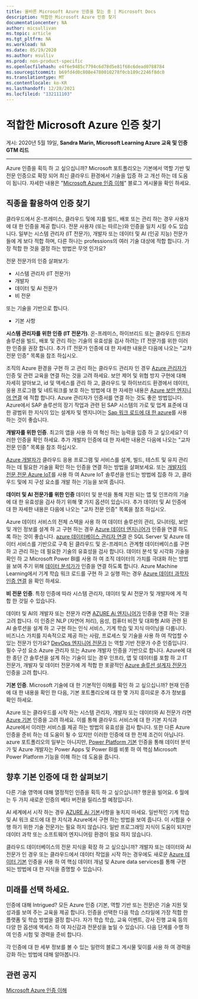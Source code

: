 ```yaml
---
title: 올바른 Microsoft Azure 인증을 찾는 중 | Microsoft Docs
description: 적합한 Microsoft Azure 인증 찾기
documentationcenter: NA
author: micsullivan
ms.topic: article
ms.tgt_pltfrm: NA
ms.workload: NA
ms.date: 05/19/2020
ms.author: msulliv
ms.prod: non-product-specific
ms.openlocfilehash: e4f6e9485c7794c6d78d5e81f68c6dead0788784
ms.sourcegitcommit: b69fd4d0c808e4780010278f0cb189c2246f8dc0
ms.translationtype: MT
ms.contentlocale: ko-KR
ms.lasthandoff: 12/28/2021
ms.locfileid: "132111103"
---
```

# <a name="finding-the-right-microsoft-azure-certification-for-you"></a>적합한 Microsoft Azure 인증 찾기

게시: 2020년 5월 19일, **Sandra Marin, Microsoft Learning Azure 교육 및 인증 GTM 리드**

___

Azure 인증을 획득 하 고 싶으십니까? Microsoft 포트폴리오는 기본에서 역할 기반 및 전문 인증으로 확장 되어 최신 클라우드 환경에서 기술을 입증 하 고 개선 하는 데 도움이 됩니다. 자세한 내용은 "[Microsoft Azure 인증 이해](https://www.microsoft.com/en-us/learning/community-blog-post.aspx?BlogId=8&Id=375305)" 블로그 게시물을 확인 하세요.

## <a name="use-your-profession-to-find-a-certification"></a>직종을 활용하여 인증 찾기

클라우드에서 온-프레미스, 클라우드 및에 지를 빌드, 배포 또는 관리 하는 경우 사용자에 대 한 인증을 제공 합니다. 전문 사용자 (또는 따르는)와 인증을 일치 시킬 수도 있습니다. 일부는 시스템 관리자 (IT 전문가), 개발자 또는 데이터 및 AI (인공 지능) 전문가 들에 게 보다 적합 하며, 다른 하나는 professions의 여러 기술 대상에 적합 합니다. 가장 적합 한 것을 결정 하는 방법은 무엇 인가요?

전문 전문가의 인증 살펴보기:
- 시스템 관리자 (IT 전문가)
- 개발자
- 데이터 및 AI 전문가
- 비 전문

또는 기술을 기반으로 합니다.
- 기본 사항

**시스템 관리자를 위한 인증 (IT 전문가)**. 온-프레미스, 하이브리드 또는 클라우드 인프라 솔루션을 빌드, 배포 및 관리 하는 기술의 유효성을 검사 하려는 IT 전문가를 위한 이러한 인증을 권장 합니다. 추가 IT 전문가 인증에 대 한 자세한 내용은 다음에 나오는 "교차 전문 인증" 목록을 참조 하십시오.

조직의 Azure 환경을 구현 하 고 관리 하는 클라우드 관리자 인 경우 [Azure 관리자가](https://docs.microsoft.com/learn/certifications/azure-administrator) 인증 및 관련 교육을 연결 하는 것을 고려 하세요. 보안 제어 및 위협 방지 구현에 대해 자세히 알아보고, id 및 액세스를 관리 하 고, 클라우드 및 하이브리드 환경에서 데이터, 응용 프로그램 및 네트워크를 보호 하는 방법에 대 한 자세한 내용은 [Azure 보안 엔지니어 연결](https://docs.microsoft.com/learn/certifications/azure-security-engineer) 에 적합 합니다. Azure 관리자가 인증서를 연결 하는 것도 좋은 방법입니다. Azure에서 SAP 솔루션의 장기 작업과 관련 된 SAP 시스템의 가로 및 업계 표준에 대 한 광범위 한 지식이 있는 설계자 및 엔지니어는 [Sap 워크 로드에 대 한 azure](https://docs.microsoft.com/learn/certifications/azure-for-sap-workloads-specialty)를 사용 하는 것이 좋습니다.

**개발자를 위한 인증**. 최고의 앱을 사용 하 여 혁신 하는 능력을 입증 하 고 싶으세요? 이러한 인증을 확인 하세요. 추가 개발자 인증에 대 한 자세한 내용은 다음에 나오는 "교차 전문 인증" 목록을 참조 하십시오.

[Azure 개발자가](https://docs.microsoft.com/learn/certifications/azure-developer) 클라우드 응용 프로그램 및 서비스를 설계, 빌드, 테스트 및 유지 관리 하는 데 필요한 기술을 확인 하는 인증을 연결 하는 방법을 살펴보세요. 또는 [개발자의 전문 전문 Azure IoT](https://docs.microsoft.com/learn/certifications/azure-iot-developer-specialty)를 사용 하 여 Azure IoT 솔루션을 만드는 방법에 집중 하 고, 클라우드 및에 지 구성 요소를 개발 하는 기능을 보여 줍니다.

**데이터 및 AI 전문가를 위한 인증** 데이터 및 분석을 통해 지원 되는 앱 및 인프라의 기술에 대 한 유효성을 검사 하기 위해 몇 가지 옵션이 있습니다. 추가 데이터 및 AI 인증에 대 한 자세한 내용은 다음에 나오는 "교차 전문 인증" 목록을 참조 하십시오.

Azure 데이터 서비스의 전체 스택을 사용 하 여 데이터 솔루션의 관리, 모니터링, 보안 및 개인 정보를 설계 하 고 구현 하는 경우 [Azure 데이터 엔지니어가](https://docs.microsoft.com/learn/certifications/azure-data-engineer) 인증을 연결 하도록 하는 것이 좋습니다. [azure 데이터베이스 관리자 연결](https://docs.microsoft.com/learn/certifications/azure-database-administrator-associate) 은 SQL Server 및 Azure 데이터 서비스를 기반으로 구축 된 클라우드 및 온-프레미스 관계형 데이터베이스를 구현 하 고 관리 하는 데 필요한 기술의 유효성을 검사 합니다. 데이터 분석 및 시각화 기술을 확인 하 고 Microsoft Power BI를 사용 하 여 조직 데이터의 가치를 극대화 하는 방법을 보여 주기 위해 [데이터 분석가가](https://docs.microsoft.com/learn/certifications/data-analyst-associate) 인증을 연결 하도록 합니다. Azure Machine Learning에서 기계 학습 워크 로드를 구현 하 고 실행 하는 경우 [Azure 데이터 과학자 인증 연결](https://docs.microsoft.com/learn/certifications/azure-data-scientist) 을 확인 하세요.

**비 전문 인증**. 특정 인증에 따라 시스템 관리자, 데이터 및 AI 전문가 및 개발자에 게 적합 한 것일 수 있습니다.

데이터 및 AI의 개발자 또는 전문가 라면 [AZURE Ai 엔지니어가](https://docs.microsoft.com/learn/certifications/azure-ai-engineer) 인증을 연결 하는 것을 고려 합니다. 이 인증은 NLP (자연어 처리), 음성, 컴퓨터 비전 및 대화형 AI와 관련 된 AI 솔루션을 설계 하 고 구현 하는 인식 서비스, 기계 학습 및 지식 마이닝을 다룹니다. 비즈니스 가치를 지속적으로 제공 하는 사람, 프로세스 및 기술을 사용 하 여 작업할 수 있는 전문가 인가요? [DevOps 엔지니어 전문가](https://docs.microsoft.com/learn/certifications/azure-devops) 는 역할 기반 전문가 수준 인증입니다. 필수 구성 요소 Azure 관리자 또는 Azure 개발자 인증을 기반으로 합니다. Azure에 대 한 종단 간 솔루션을 설계 하는 기술이 있는 경우 인프라, 앱 및 데이터를 포함 하 고 IT 전문가, 개발자 및 데이터 전문가에 게 적합 한 포괄적인 [Azure 솔루션 설계자 전문가](https://docs.microsoft.com/learn/certifications/azure-solutions-architect) 인증을 고려 합니다.

**기본 인증**. Microsoft 기술에 대 한 기본적인 이해를 확인 하 고 싶으십니까? 현재 인증에 대 한 내용을 확인 한 다음, 기본 포트폴리오에 대 한 몇 가지 흥미로운 추가 정보를 확인 하세요.

Azure 또는 클라우드를 시작 하는 시스템 관리자, 개발자 또는 데이터와 AI 전문가 라면 [Azure 기본](https://docs.microsoft.com/learn/certifications/azure-fundamentals) 인증을 고려 하세요. 이를 통해 클라우드 서비스에 대 한 기본 지식과 Azure에서 이러한 서비스를 제공 하는 방법의 유효성을 검사 합니다. 또한 다른 Azure 인증을 준비 하는 데 도움이 될 수 있지만 이러한 인증에 대 한 전제 조건이 아닙니다. azure 포트폴리오의 일부는 아니지만, [Power Platform 기본](https://docs.microsoft.com/learn/certifications/power-platform-fundamentals) 인증을 통해 데이터 분석가 및 Azure 개발자는 Power Apps 및 Power BI를 비롯 하 여 핵심 Microsoft Power Platform 기능을 이해 하는 데 도움을 줍니다.

## <a name="a-sneak-peek-at-upcoming-fundamentals-certifications"></a>향후 기본 인증에 대 한 살펴보기

다른 기술 영역에 대해 열정적인 인증을 획득 하 고 싶으십니까? 행운을 빌어요. 6 월에는 두 가지 새로운 인증의 베타 버전을 릴리스할 예정입니다.

AI 세계에서 시작 하는 경우 [AZURE Ai 기본](https://docs.microsoft.com/learn/certifications/azure-ai-fundamentals)사항을 놓치지 마세요. 일반적인 기계 학습 및 AI 워크 로드에 대 한 지식과 Azure에서 구현 하는 방법을 보여 줍니다. 이 시험을 수행 하기 위한 기술 전문가는 필요 하지 않습니다. 일반 프로그래밍 지식이 도움이 되지만 데이터 과학 또는 소프트웨어 엔지니어링 환경이 필요 하지 않습니다.

클라우드 데이터베이스의 전문 지식을 확장 하 고 싶으십니까? 개발자 또는 데이터와 AI 전문가 인 경우 또는 클라우드에서 데이터 작업을 시작 하는 경우에도 새로운 [Azure 데이터 기본](https://docs.microsoft.com/learn/certifications/azure-data-fundamentals) 인증을 사용 하 여 핵심 데이터 개념 및 Azure data services를 통해 구현 되는 방법에 대 한 지식을 증명할 수 있습니다.

## <a name="choose-your-future"></a>미래를 선택 하세요.

인증에 대해 Intrigued? 모든 Azure 인증 (기본, 역할 기반 또는 전문)은 기술 지원 및 성과를 보여 주는 교육을 제공 합니다. 인증을 선택한 다음 학습 스타일에 가장 적합 한 플랫폼 및 학습 방법을 결정 합니다. 자가 학습 학습, 교육 이벤트, 강사 진행 교육 등의 다양 한 옵션에 액세스 하 여 자신감과 전문성을 높일 수 있습니다. 다음 단계를 수행 하 여 인증 시험 및 경력을 준비 합니다.

각 인증에 대 한 세부 정보를 볼 수 있는 일련의 블로그 게시물 및이를 사용 하 여 경력을 강화 하는 방법에 대해 알아봅니다.

## <a name="related-announcements"></a>관련 공지

[Microsoft Azure 인증 이해](https://www.microsoft.com/en-us/learning/community-blog-post.aspx?BlogId=8&Id=375305)  
